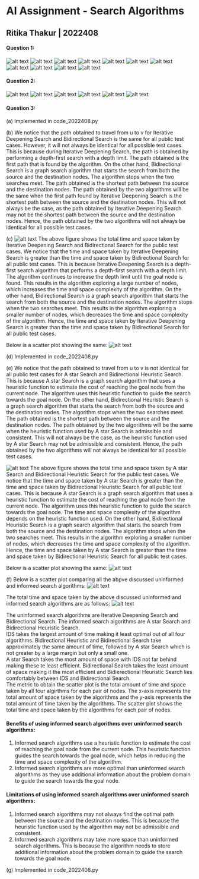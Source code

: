 # AI Assignment - Search Algorithms
## Ritika Thakur | 2022408

####  Question 1:
![alt text](<WhatsApp Image 2024-09-17 at 23.22.13_9f4fa843.jpg>)
![alt text](<WhatsApp Image 2024-09-17 at 23.22.14_9c6171de.jpg>)
![alt text](<WhatsApp Image 2024-09-17 at 23.22.14_7c576f29.jpg>)
![alt text](<WhatsApp Image 2024-09-17 at 23.22.14_6766d65b.jpg>)
![alt text](<WhatsApp Image 2024-09-17 at 23.22.15_6137d2ce.jpg>)
![alt text](<WhatsApp Image 2024-09-17 at 23.22.15_11983d86.jpg>)
![alt text](<WhatsApp Image 2024-09-17 at 23.22.15_657454e7.jpg>)
![alt text](<WhatsApp Image 2024-09-17 at 23.22.16_8a631896.jpg>)
![alt text](<WhatsApp Image 2024-09-17 at 23.22.16_206a6f41.jpg>)
![alt text](<WhatsApp Image 2024-09-17 at 23.22.17_837eb994.jpg>)
![alt text](<WhatsApp Image 2024-09-17 at 23.22.17_341d8a5a.jpg>)

#### Question 2:
![alt text](<WhatsApp Image 2024-09-17 at 23.22.17_e614715d.jpg>)
![alt text](<WhatsApp Image 2024-09-17 at 23.22.17_69dc03a8.jpg>)
![alt text](<WhatsApp Image 2024-09-17 at 23.22.18_eea16e8e.jpg>)
![alt text](<WhatsApp Image 2024-09-17 at 23.22.18_4f529176.jpg>)
![alt text](<WhatsApp Image 2024-09-17 at 23.22.18_5128c6f5.jpg>)
![alt text](<WhatsApp Image 2024-09-17 at 23.22.19_8a71320f.jpg>)

#### Question 3:
(a) Implemented in code_2022408.py

(b) We notice that the path obtained to travel from u to v for Iterative Deepening Search and Bidirectional Search is the same for all public test cases. However, it will not always be identical for all possible test cases. This is because during Iterative Deepening Search, the path is obtained by performing a depth-first search with a depth limit. The path obtained is the first path that is found by the algorithm. On the other hand, Bidirectional Search is a graph search algorithm that starts the search from both the source and the destination nodes. The algorithm stops when the two searches meet. The path obtained is the shortest path between the source and the destination nodes. The path obtained by the two algorithms will be the same when the first path found by Iterative Deepening Search is the shortest path between the source and the destination nodes. This will not always be the case, as the path obtained by Iterative Deepening Search may not be the shortest path between the source and the destination nodes. Hence, the path obtained by the two algorithms will not always be identical for all possible test cases.

(c) ![alt text](<WhatsApp Image 2024-09-17 at 04.14.34_4eb6d46c.jpg>)
The above figure shows the total time and space taken by Iterative Deepening Search and Bidirectional Search for the public test cases. We notice that the time and space taken by Iterative Deepening Search is greater than the time and space taken by Bidirectional Search for all public test cases. This is because Iterative Deepening Search is a depth-first search algorithm that performs a depth-first search with a depth limit. The algorithm continues to increase the depth limit until the goal node is found. This results in the algorithm exploring a large number of nodes, which increases the time and space complexity of the algorithm. On the other hand, Bidirectional Search is a graph search algorithm that starts the search from both the source and the destination nodes. The algorithm stops when the two searches meet. This results in the algorithm exploring a smaller number of nodes, which decreases the time and space complexity of the algorithm. Hence, the time and space taken by Iterative Deepening Search is greater than the time and space taken by Bidirectional Search for all public test cases.

Below is a scatter plot showing the same:
![alt text](<WhatsApp Image 2024-09-17 at 04.14.20_11f28c1e.jpg>)

(d) Implemented in code_2022408.py

(e) We notice that the path obtained to travel from u to v is not identical for all public test cases for A star Search and Bidirectional Heuristic Search. This is because A star Search is a graph search algorithm that uses a heuristic function to estimate the cost of reaching the goal node from the current node. The algorithm uses this heuristic function to guide the search towards the goal node. On the other hand, Bidirectional Heuristic Search is a graph search algorithm that starts the search from both the source and the destination nodes. The algorithm stops when the two searches meet. The path obtained is the shortest path between the source and the destination nodes. The path obtained by the two algorithms will be the same when the heuristic function used by A star Search is admissible and consistent. This will not always be the case, as the heuristic function used by A star Search may not be admissible and consistent. Hence, the path obtained by the two algorithms will not always be identical for all possible test cases.

![alt text](<WhatsApp Image 2024-09-17 at 03.47.35_0bb907db.jpg>)
The above figure shows the total time and space taken by A star Search and Bidirectional Heuristic Search for the public test cases. We notice that the time and space taken by A star Search is greater than the time and space taken by Bidirectional Heuristic Search for all public test cases. This is because A star Search is a graph search algorithm that uses a heuristic function to estimate the cost of reaching the goal node from the current node. The algorithm uses this heuristic function to guide the search towards the goal node. The time and space complexity of the algorithm depends on the heuristic function used. On the other hand, Bidirectional Heuristic Search is a graph search algorithm that starts the search from both the source and the destination nodes. The algorithm stops when the two searches meet. This results in the algorithm exploring a smaller number of nodes, which decreases the time and space complexity of the algorithm. Hence, the time and space taken by A star Search is greater than the time and space taken by Bidirectional Heuristic Search for all public test cases.

Below is a scatter plot showing the same:
![alt text](<WhatsApp Image 2024-09-17 at 03.47.39_a7370dfb.jpg>)

(f) Below is a scatter plot comparing all the abpve discussed uninformed and informed search algorithms:
![alt text](<WhatsApp Image 2024-09-17 at 03.40.54_ab4758ab.jpg>)

The total time and space taken by the above discussed uninformed and informed search algorithms are as follows:
![alt text](<WhatsApp Image 2024-09-17 at 03.40.50_43ff0a99.jpg>)

The uninformed search algorithms are Iterative Deepening Search and Bidirectional Search. The informed search algorithms are A star Search and Bidirectional Heuristic Search. \
IDS takes the largest amount of time making it least optimal out of all four algorithms.
Bidirectional Heuristic and Bidirectional Search take approximately the same amount of time, followed by A star Search which is not greater by a large margin but only a small one.\
A star Search takes the most amount of space with IDS not far behind making these te least efficient. Bidirectional Search takes the least amount of space making it the most efficient and Bidierectional Heuristic Search lies comfortably between IDS and Bidirectional Search.\
The metric to obtain the scatter plot is the total amount of time and space taken by all four algirthms for each pair of nodes. The x-axis represents the total amount of space taken by the algorithms and the y-axis represents the total amount of time taken by the algorithms. The scatter plot shows the total time and space taken by the algorithms for each pair of nodes.

#### Benefits of using informed search algorithms over uninformed search algorithms:
1. Informed search algorithms use a heuristic function to estimate the cost of reaching the goal node from the current node. This heuristic function guides the search towards the goal node, which helps in reducing the time and space complexity of the algorithm.
2. Informed search algorithms are more optimal than uninformed search algorithms as they use additional information about the problem domain to guide the search towards the goal node.

#### Limitations of using informed search algorithms over uninformed search algorithms:
1. Informed search algorithms may not always find the optimal path between the source and the destination nodes. This is because the heuristic function used by the algorithm may not be admissible and consistent.
2. Informed search algorithms may take more space than uninformed search algorithms. This is because the algorithm needs to store additional information about the problem domain to guide the search towards the goal node.

(g) Implemented in code_2022408.py